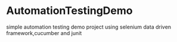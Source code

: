 # AutomationTestingDemo
simple automation testing demo project using selenium
data driven framework,cucumber and junit
